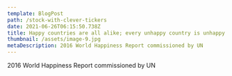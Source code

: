 ```yaml
---
template: BlogPost
path: /stock-with-clever-tickers
date: 2021-06-26T06:15:50.738Z
title: Happy countries are all alike; every unhappy country is unhappy in its own way (Python)
thumbnail: /assets/image-9.jpg
metaDescription: 2016 World Happiness Report commissioned by UN
---
```

2016 World Happiness Report commissioned by UN
